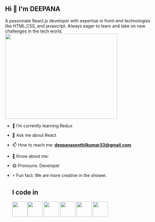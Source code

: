 ## Hi  👋 I'm DEEPANA

A passionate React.js developer with expertise in front-end technologies like HTML,CSS, and javascript. Always eager to learn and take on new challenges in the tech world.<br>
<img align="center" width="370" height="280" src="https://media2.giphy.com/media/v1.Y2lkPTc5MGI3NjExdjZzNG1jZ2wzYWN1cXdrOG40cWZ2MzZjMDRoNDNpYnR5MmJ2M3o0dyZlcD12MV9pbnRlcm5hbF9naWZfYnlfaWQmY3Q9Zw/hpXdHPfFI5wTABdDx9/giphy.webp"> <br>

- 🌱 I’m currently learning Redux
- 💬 Ask me about React
- 📫 How to reach me: **deepanasenthilkumar33@gmail.com**
- 📃 Know about me: 
- 😄 Pronouns: Developer
- ⚡ Fun fact: We are more creative in the shower.

  ## I code in
  <img height="50" width="50" src="https://img.icons8.com/?size=100&id=20909&format=png&color=000000"/><img height="50" width="50" src="https://img.icons8.com/?size=100&id=21278&format=png&color=000000"/> <img height="50" width="50" src="https://img.icons8.com/?size=100&id=108784&format=png&color=000000"/> <img heigth="50" width="50" src="https://img.icons8.com/?size=100&id=EzPCiQUqWWEa&format=png&color=000000"/> <img height="50" width="50" src="https://img.icons8.com/?size=100&id=wPohyHO_qO1a&format=png&color=000000"/>  <img height="50" width="50" src="https://img.icons8.com/?size=100&id=jD-fJzVguBmw&format=png&color=000000"/>
